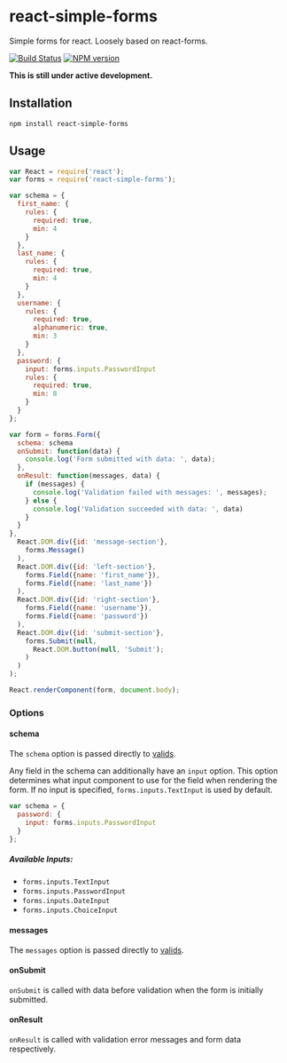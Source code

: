 react-simple-forms
==================

Simple forms for react. Loosely based on react-forms.

[![Build Status](https://travis-ci.org/jsdir/react-simple-forms.png)](https://travis-ci.org/jsdir/react-simple-forms) [![NPM version](https://badge.fury.io/js/react-simple-forms.png)](http://badge.fury.io/js/react-simple-forms)

**This is still under active development.**

Installation
------------

`npm install react-simple-forms`

Usage
-----

```js
var React = require('react');
var forms = require('react-simple-forms');

var schema = {
  first_name: {
    rules: {
      required: true,
      min: 4
    }
  },
  last_name: {
    rules: {
      required: true,
      min: 4
    }
  },
  username: {
    rules: {
      required: true,
      alphanumeric: true,
      min: 3
    }
  },
  password: {
    input: forms.inputs.PasswordInput
    rules: {
      required: true,
      min: 8
    }
  }
};

var form = forms.Form({
  schema: schema
  onSubmit: function(data) {
    console.log('Form submitted with data: ', data);
  },
  onResult: function(messages, data) {
    if (messages) {
      console.log('Validation failed with messages: ', messages);
    } else {
      console.log('Validation succeeded with data: ', data)
    }
  }
},
  React.DOM.div({id: 'message-section'},
    forms.Message()
  ),
  React.DOM.div({id: 'left-section'},
    forms.Field({name: 'first_name'}),
    forms.Field({name: 'last_name'})
  ),
  React.DOM.div({id: 'right-section'},
    forms.Field({name: 'username'}),
    forms.Field({name: 'password'})
  ),
  React.DOM.div({id: 'submit-section'},
    forms.Submit(null,
      React.DOM.button(null, 'Submit');
    )
  )
);

React.renderComponent(form, document.body);
```

### Options

#### schema

The `schema` option is passed directly to [valids](https://github.com/jsdir/valids).

Any field in the schema can additionally have an `input` option. This option determines what input component to use for the field when rendering the form. If no input is specified, `forms.inputs.TextInput` is used by default.

```js
var schema = {
  password: {
    input: forms.inputs.PasswordInput
  }
};
```

##### Available Inputs:

- `forms.inputs.TextInput`
- `forms.inputs.PasswordInput`
- `forms.inputs.DateInput`
- `forms.inputs.ChoiceInput`

#### messages

The `messages` option is passed directly to [valids](https://github.com/jsdir/valids).

#### onSubmit

`onSubmit` is called with data before validation when the form is initially submitted.

#### onResult

`onResult` is called with validation error messages and form data respectively.
